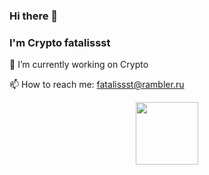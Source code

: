 ### Hi there 👋

### I'm Crypto fatalissst

🔭 I’m currently working on Crypto

📫 How to reach me: fatalissst@rambler.ru

<div id="header" align="center">
  <img src="https://media.giphy.com/media/M9gbBd9nbDrOTu1Mqx/giphy.gif" width="100"/>
</div>

